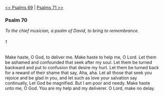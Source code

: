 [<< Psalms 69](Psalms%2069.md)  |  [Psalms 71 >>](Psalms%2071.md)

### Psalm 70

*To the chief musician, a psalm of David, to bring to remembrance.*

###### 1
Make haste, O God, to deliver me. Make haste to help me, O Lord. Let them be ashamed and confounded that seek after my soul. Let them be turned backward and put to confusion that desire my hurt. Let them be turned back for a reward of their shame that say, Aha, aha. Let all those that seek you rejoice and be glad in you, and let such as love your salvation say continually, Let God be magnified. But I am poor and needy. Make haste unto me, O God. You are my help and my deliverer. O Lord, make no delay.